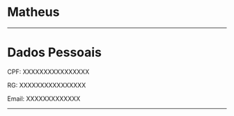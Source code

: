 # Matheus 

---

# Dados Pessoais 
CPF: XXXXXXXXXXXXXXXX

RG: XXXXXXXXXXXXXXXX

Email: XXXXXXXXXXXXX

---